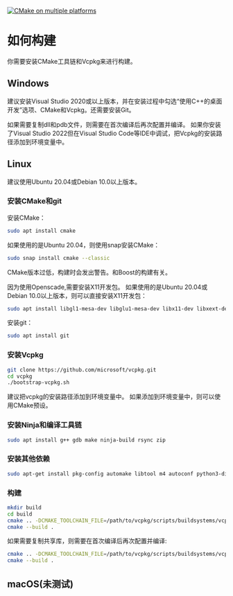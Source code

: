 ﻿[![CMake on multiple platforms](https://github.com/hsmbanlance/HsBaSlicer/actions/workflows/cmake-multi-platform.yml/badge.svg)](https://github.com/hsmbanlance/HsBaSlicer/actions/workflows/cmake-multi-platform.yml)

# 如何构建

你需要安装CMake工具链和Vcpkg来进行构建。

## Windows

建议安装Visual Studio 2020或以上版本，并在安装过程中勾选“使用C++的桌面开发”选项、CMake和Vcpkg。还需要安装Git。

如果需要复制dll和pdb文件，则需要在首次编译后再次配置并编译。
如果你安装了Visual Studio 2022但在Visual Studio Code等IDE中调试，把Vcpkg的安装路径添加到环境变量中。

## Linux

建议使用Ubuntu 20.04或Debian 10.0以上版本。

### 安装CMake和git

安装CMake：

```bash
sudo apt install cmake
```

如果使用的是Ubuntu 20.04，则使用snap安装CMake：

```bash
sudo snap install cmake --classic
```

CMake版本过低，构建时会发出警告。和Boost的构建有关。

因为使用Openscade,需要安装X11开发包。
如果使用的是Ubuntu 20.04或Debian 10.0以上版本，则可以直接安装X11开发包：
```bash
sudo apt install libgl1-mesa-dev libglu1-mesa-dev libx11-dev libxext-dev libxrandr-dev
```

安装git：

```bash
sudo apt install git
```

### 安装Vcpkg

```bash
git clone https://github.com/microsoft/vcpkg.git
cd vcpkg
./bootstrap-vcpkg.sh
```

建议把vcpkg的安装路径添加到环境变量中。
如果添加到环境变量中，则可以使用CMake预设。

### 安装Ninja和编译工具链

```bash
sudo apt install g++ gdb make ninja-build rsync zip
```

### 安装其他依赖

```bash
sudo apt-get install pkg-config automake libtool m4 autoconf python3-distutils libx11-dev mesa-common-dev
```

### 构建

```bash
mkdir build
cd build
cmake .. -DCMAKE_TOOLCHAIN_FILE=/path/to/vcpkg/scripts/buildsystems/vcpkg.cmake
cmake --build .
```

如果需要复制共享库，则需要在首次编译后再次配置并编译:

```bash
cmake .. -DCMAKE_TOOLCHAIN_FILE=/path/to/vcpkg/scripts/buildsystems/vcpkg.cmake -DBUILD_SHARED_LIBS=ON
cmake --build .
```

## macOS(未测试)
